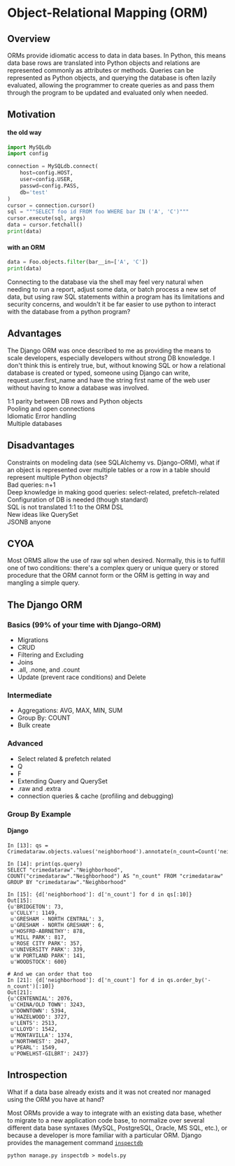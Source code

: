 # Object-Relational Mapping (ORM)

## Overview

ORMs provide idiomatic access to data in data bases. In Python, this means data base rows are translated into Python objects and relations are represented commonly as attributes or methods. Queries can be represented as Python objects, and querying the database is often lazily evaluated, allowing the programmer to create queries as and pass them through the program to be updated and evaluated only when needed.

## Motivation 

#### the old way
```python
import MySQLdb
import config

connection = MySQLdb.connect(
    host=config.HOST,
    user=config.USER,
    passwd=config.PASS,
    db='test'
)
cursor = connection.cursor()
sql = """SELECT foo id FROM foo WHERE bar IN ('A', 'C')"""
cursor.execute(sql, args)
data = cursor.fetchall()
print(data)
```

#### with an ORM
```python
data = Foo.objects.filter(bar__in=['A', 'C'])
print(data)
```

Connecting to the database via the shell may feel very natural when needing to run a report, adjust some data, or batch process a new set of data, but using raw SQL statements within a program has its limitations and security concerns, and wouldn't it be far easier to use python to interact with the database from a python program?

## Advantages

The Django ORM was once described to me as providing the means to scale developers, especially developers without strong DB knowledge.  I don't think this is entirely true, but, without knowing SQL or how a relational database is created or typed, someone using Django can write, request.user.first_name and have the string first name of the web user without having to know a database was involved. 

1:1 parity between DB rows and Python objects  
Pooling and open connections  
Idiomatic Error handling  
Multiple databases  

## Disadvantages

Constraints on modeling data (see SQLAlchemy vs. Django-ORM), what if an object is represented over multiple tables or a row in a table should represent multiple Python objects?   
Bad queries: n+1  
Deep knowledge in making good queries: select-related, prefetch-related  
Configuration of DB is needed (though standard)  
SQL is not translated 1:1 to the ORM DSL  
New ideas like QuerySet  
JSONB anyone  

## CYOA

Most ORMS allow the use of raw sql when desired. Normally, this is to fulfill one of two conditions: there's a complex query or unique query or stored procedure that the ORM cannot form or the ORM is getting in way and mangling a simple query. 


## The Django ORM

### Basics (99% of your time with Django-ORM)

- Migrations
- CRUD
- Filtering and Excluding
- Joins
- .all, .none, and .count
- Update (prevent race conditions) and Delete

### Intermediate

- Aggregations: AVG, MAX, MIN, SUM
- Group By: COUNT
- Bulk create

### Advanced

- Select related & prefetch related
- Q
- F
- Extending Query and QuerySet
- .raw and .extra
- connection queries & cache (profiling and debugging)


### Group By Example

#### Django

```pycon
In [13]: qs = Crimedataraw.objects.values('neighborhood').annotate(n_count=Count('neighborhood'))

In [14]: print(qs.query)
SELECT "crimedataraw"."Neighborhood", COUNT("crimedataraw"."Neighborhood") AS "n_count" FROM "crimedataraw" GROUP BY "crimedataraw"."Neighborhood"

In [15]: {d['neighborhood']: d['n_count'] for d in qs[:10]}
Out[15]:
{u'BRIDGETON': 73,
 u'CULLY': 1149,
 u'GRESHAM - NORTH CENTRAL': 3,
 u'GRESHAM - NORTH GRESHAM': 6,
 u'HOSFRD-ABRNETHY': 878,
 u'MILL PARK': 817,
 u'ROSE CITY PARK': 357,
 u'UNIVERSITY PARK': 339,
 u'W PORTLAND PARK': 141,
 u'WOODSTOCK': 600}

# And we can order that too
In [21]: {d['neighborhood']: d['n_count'] for d in qs.order_by('-n_count')[:10]}
Out[21]:
{u'CENTENNIAL': 2076,
 u'CHINA/OLD TOWN': 3243,
 u'DOWNTOWN': 5394,
 u'HAZELWOOD': 3727,
 u'LENTS': 2513,
 u'LLOYD': 1542,
 u'MONTAVILLA': 1374,
 u'NORTHWEST': 2047,
 u'PEARL': 1549,
 u'POWELHST-GILBRT': 2437}
```

## Introspection 
What if a data base already exists and it was not created nor managed using the ORM
you have at hand?

Most ORMs provide a way to integrate with an existing data base, whether to migrate to a new application code base, to normalize over several different data base syntaxes (MySQL, PostgreSQL, Oracle, MS SQL, etc.), or because a developer is more familiar with a particular ORM. Django provides the management command [`inspectdb`](https://docs.djangoproject.com/en/1.9/howto/legacy-databases/)  

```console
python manage.py inspectdb > models.py
```
